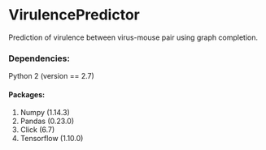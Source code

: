 # VirulencePredictor
Prediction of virulence between virus-mouse pair using graph completion.

### Dependencies:
Python 2 (version == 2.7)

#### Packages:
1. Numpy (1.14.3)
2. Pandas (0.23.0)
3. Click (6.7)
4. Tensorflow (1.10.0)

